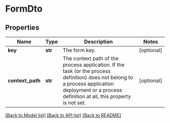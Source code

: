 # FormDto

## Properties
Name | Type | Description | Notes
------------ | ------------- | ------------- | -------------
**key** | **str** | The form key. | [optional] 
**context_path** | **str** | The context path of the process application. If the task (or the process definition) does not belong to a process application deployment or a process definition at all, this property is not set. | [optional] 

[[Back to Model list]](../README.md#documentation-for-models) [[Back to API list]](../README.md#documentation-for-api-endpoints) [[Back to README]](../README.md)


